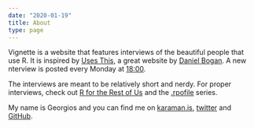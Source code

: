 ```yaml
---
date: "2020-01-19"
title: About
type: page
---
```


Vignette is a website that features interviews of the beautiful people that use R. It is inspired by [Uses This](https://usesthis.com), a great website by [Daniel Bogan](https://waferbaby.com/). A new nterview is posted every Monday at [18:00](https://www.google.se/search?q=18%3A00+cet).

The interviews are meant to be relatively short and nerdy. For proper interviews, check out [R for the Rest of Us](https://rfortherestofus.com/category/my-r-journey/) and the [.rpofile](https://ropensci.org/tags/rprofile/) series.

My name is Georgios and you can find me on [karaman.is](https://karaman.is/), [twitter](https://twitter.com/geokaramanis) and [GitHub](https://github.com/gkaramanis/vignette_md).